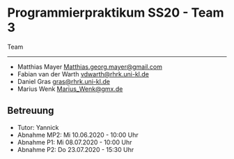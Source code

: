 Programmierpraktikum SS20 - Team 3
==================================

Team

----

- Matthias Mayer <Matthias.georg.mayer@gmail.com>
- Fabian van der Warth <vdwarth@rhrk.uni-kl.de>
- Daniel Gras <gras@rhrk.uni-kl.de>
- Marius Wenk <Marius_Wenk@gmx.de>


Betreuung
---------

- Tutor: Yannick
- Abnahme MP2: Mi 10.06.2020 - 10:00 Uhr
- Abnahme P1: Mi 08.07.2020 - 10:00 Uhr
- Abnahme P2: Do 23.07.2020 - 15:30 Uhr
